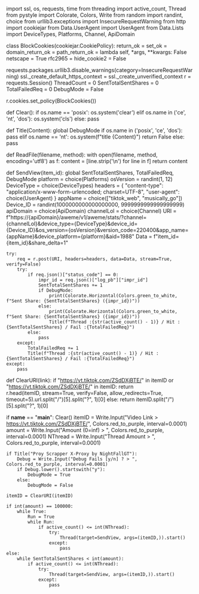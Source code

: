 
import ssl, os, requests, time
from threading import active_count, Thread
from pystyle import Colorate, Colors, Write
from random import randint, choice
from urllib3.exceptions import InsecureRequestWarning
from http import cookiejar
from Data.UserAgent import UserAgent
from Data.Lists import DeviceTypes, Platforms, Channel, ApiDomain


class BlockCookies(cookiejar.CookiePolicy):
    return_ok = set_ok = domain_return_ok = path_return_ok = lambda self, *args, **kwargs: False
    netscape = True
    rfc2965 = hide_cookie2 = False


requests.packages.urllib3.disable_warnings(category=InsecureRequestWarning)
ssl._create_default_https_context = ssl._create_unverified_context
r = requests.Session()
ThreadCount = 0
SentTotalSentShares = 0
TotalFailedReq = 0
DebugMode = False

r.cookies.set_policy(BlockCookies())


def Clear():
    if os.name == 'posix':
        os.system('clear')
    elif os.name in ('ce', 'nt', 'dos'):
        os.system('cls')
    else:
        pass


def Title(Content):
    global DebugMode
    if os.name in ('posix', 'ce', 'dos'):
        pass
    elif os.name == 'nt':
        os.system(f"title {Content}")
        return False
    else:
        pass


def ReadFile(filename, method):
    with open(filename, method, encoding='utf8') as f:
        content = [line.strip('\n') for line in f]
        return content


def SendView(item_id):
    global SentTotalSentShares, TotalFailedReq, DebugMode
    platform = choice(Platforms)
    osVersion = randint(1, 12)
    DeviceType = choice(DeviceTypes)
    headers = {
        "content-type": "application/x-www-form-urlencoded; charset=UTF-8",
        "user-agent": choice(UserAgent)
    }
    appName = choice(["tiktok_web", "musically_go"])
    Device_ID = randint(1000000000000000000, 9999999999999999999)
    apiDomain = choice(ApiDomain)
    channelLol = choice(Channel)
    URI = f"https://{apiDomain}/aweme/v1/aweme/stats/?channel={channelLol}&device_type={DeviceType}&device_id={Device_ID}&os_version={osVersion}&version_code=220400&app_name={appName}&device_platform={platform}&aid=1988"
    Data = f"item_id={item_id}&share_delta=1"

    try:
        req = r.post(URI, headers=headers, data=Data, stream=True, verify=False)
        try:
            if req.json()["status_code"] == 0:
                impr_id = req.json()["log_pb"]["impr_id"]
                SentTotalSentShares += 1
                if DebugMode:
                    print(Colorate.Horizontal(Colors.green_to_white, f"Sent Share: {SentTotalSentShares} ({impr_id})"))
                else:
                    print(Colorate.Horizontal(Colors.green_to_white, f"Sent Share: {SentTotalSentShares} ({impr_id})"))
                    Title(f"Thread :{str(active_count() - 1)} / Hit :{SentTotalSentShares} / Fail :{TotalFailedReq}")
            else:
                pass
        except:
            TotalFailedReq += 1
            Title(f"Thread :{str(active_count() - 1)} / Hit :{SentTotalSentShares} / Fail :{TotalFailedReq}")
    except:
        pass


def ClearURI(link):
    if "https://vt.tiktok.com/ZSdDXjBTE/" in itemID or "https://vt.tiktok.com/ZSdDXjBTE/" in itemID:
        return \
        r.head(itemID, stream=True, verify=False, allow_redirects=True, timeout=5).url.split("/")[5].split("?", 1)[0]
    else:
        return itemID.split("/")[5].split("?", 1)[0]


if __name__ == "__main__":
    Clear()
    itemID = Write.Input("Video Link > https://vt.tiktok.com/ZSdDXjBTE/", Colors.red_to_purple, interval=0.0001)
    amount = Write.Input("Amount (0=inf) > ", Colors.red_to_purple, interval=0.0001)
    NThread = Write.Input("Thread Amount > ", Colors.red_to_purple, interval=0.0001)

    if Title("Proy Scrapper X-Proxy by NightFallGT"):
        Debug = Write.Input("Debug Fails [y/n] ? > ", Colors.red_to_purple, interval=0.0001)
        if Debug.lower().startswith("y"):
            DebugMode = True
        else:
            DebugMode = False

    itemID = ClearURI(itemID)

    if int(amount) == 100000:
        while True:
            Run = True
            while Run:
                if active_count() <= int(NThread):
                    try:
                        Thread(target=SendView, args=(itemID,)).start()
                    except:
                        pass
    else:
        while SentTotalSentShares < int(amount):
            if active_count() <= int(NThread):
                try:
                    Thread(target=SendView, args=(itemID,)).start()
                except:
                    pass
